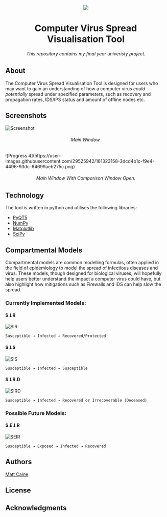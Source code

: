 <p align="center">
  <img src="https://user-images.githubusercontent.com/29525942/159131458-ddc18a9a-9328-4be5-8efe-3ed471da8f53.png"/>
</p>

<h1 align="center">Computer Virus Spread Visualisation Tool</h1>
<h6 align="center">This repository contains my final year univeristy project.</h6>

## About
The Computer Virus Spread Visualisation Tool is designed for users who may want to gain an understanding of how a computer virus *could potentially* spread under specified parameters, such as recovery and propagation rates, IDS/IPS status and amount of offline nodes etc.

## Screenshots
![Screenshot](https://user-images.githubusercontent.com/29525942/161323130-7dd4b9d2-e1f6-45a7-8f98-835bc439dc86.png)
<h6 align="center">Main Window.</h6>
![Progress 4](https://user-images.githubusercontent.com/29525942/161323158-3dcd4b1c-f9e4-4496-93dc-64699aeb275c.png)
<h6 align="center">Main Window With Comparison Window Open.</h6>


## Technology
The tool is written in python and utilises the following libraries:
- [PyQT5](https://pypi.org/project/PyQt5/)
- [NumPy](https://numpy.org/)
- [Matplotlib](https://matplotlib.org/)
- [SciPy](https://scipy.org/)


## Compartmental Models
Compartmental models are common modelling formulas, often applied in the field of epidemiology to model the spread of infectious diseases and virus. These models, though designed for biological viruses, will hopefully help users better understand the impact a computer virus could have, but also highlight how mitigations such as Firewalls and IDS can help slow the spread. 

### Currently Implemented Models:
#### S.I.R 
![SIR](https://user-images.githubusercontent.com/29525942/159133833-18550d4b-14c0-4462-982f-d1213677621f.png)

``` 
Susceptible ⇢ Infected ⇢ Recovered/Protected
```
#### S.I.S 
![SIS](https://user-images.githubusercontent.com/29525942/159133840-aec51437-be4f-4555-b09f-5d7e83e8504c.png)

``` 
Susceptible ⇢ Infected ⇢ Susceptible
```
#### S.I.R.D 
![SIRD](https://user-images.githubusercontent.com/29525942/159133843-fd95ad7f-5760-4dc2-b4d0-6f3522518d6a.png)

``` 
Susceptible ⇢ Infected ⇢ Recovered or Irrecoverable (Deceased)
```
### Possible Future Models:
#### S.E.I.R 
![SEIR](https://user-images.githubusercontent.com/29525942/159133845-1579dce5-7687-4499-8888-698916964d6f.png)

``` 
Susceptible ⇢ Exposed ⇢ Infected ⇢ Recovered
```

## Authors

[Matt Caine](https://github.com/Matt-Caine)

## License

## Acknowledgments
